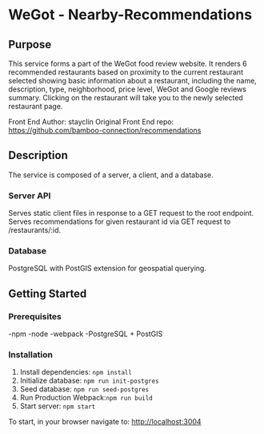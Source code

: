 # WeGot - Nearby-Recommendations
## Purpose
This service forms a part of the WeGot food review website. It renders 6 recommended restaurants based on proximity to the current restaurant selected showing basic information about a restaurant, including the name, description, type, neighborhood, price level, WeGot and Google reviews summary. Clicking on the restaurant will take you to the newly selected restaurant page.

Front End Author: stayclin
Original Front End repo: https://github.com/bamboo-connection/recommendations

## Description
The service is composed of a server, a client, and a database.
### Server API
Serves static client files in response to a GET request to the root endpoint. Serves recommendations for given restaurant id via GET request to /restaurants/:id.
### Database
PostgreSQL with PostGIS extension for geospatial querying.

## Getting Started
### Prerequisites
-npm
-node
-webpack
-PostgreSQL + PostGIS

### Installation
1. Install dependencies: `npm install`
2. Initialize database: `npm run init-postgres`
3. Seed database: `npm run seed-postgres`
4. Run Production Webpack:`npm run build`
5. Start server: `npm start`

To start, in your browser navigate to: [http://localhost:3004](http://localhost:3004)
